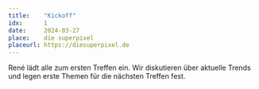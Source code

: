 ```yaml
---
title:    "Kickoff"
idx:      1
date:     2024-03-27
place:    die superpixel
placeurl: https://diesuperpixel.de
---
```


René lädt alle zum ersten Treffen ein. Wir diskutieren über aktuelle Trends und legen erste Themen für die nächsten Treffen fest.